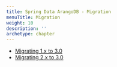 ```yaml
---
title: Spring Data ArangoDB - Migration
menuTitle: Migration
weight: 10
description: ''
archetype: chapter
---
```

- [Migrating 1.x to 3.0](migrating-1-x-to-3-0.md)
- [Migrating 2.x to 3.0](migrating-2-x-to-3-0.md)
